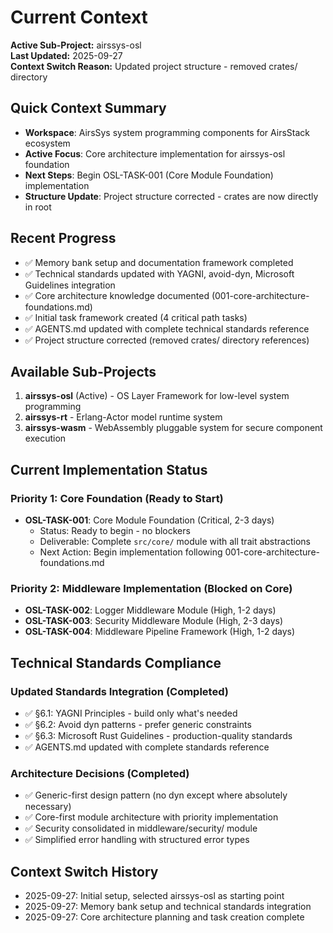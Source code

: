 # Current Context

**Active Sub-Project:** airssys-osl  
**Last Updated:** 2025-09-27  
**Context Switch Reason:** Updated project structure - removed crates/ directory

## Quick Context Summary
- **Workspace**: AirsSys system programming components for AirsStack ecosystem
- **Active Focus**: Core architecture implementation for airssys-osl foundation
- **Next Steps**: Begin OSL-TASK-001 (Core Module Foundation) implementation
- **Structure Update**: Project structure corrected - crates are now directly in root

## Recent Progress
- ✅ Memory bank setup and documentation framework completed
- ✅ Technical standards updated with YAGNI, avoid-dyn, Microsoft Guidelines integration
- ✅ Core architecture knowledge documented (001-core-architecture-foundations.md)
- ✅ Initial task framework created (4 critical path tasks)
- ✅ AGENTS.md updated with complete technical standards reference
- ✅ Project structure corrected (removed crates/ directory references)

## Available Sub-Projects
1. **airssys-osl** (Active) - OS Layer Framework for low-level system programming
2. **airssys-rt** - Erlang-Actor model runtime system
3. **airssys-wasm** - WebAssembly pluggable system for secure component execution

## Current Implementation Status

### Priority 1: Core Foundation (Ready to Start)
- **OSL-TASK-001**: Core Module Foundation (Critical, 2-3 days)
  - Status: Ready to begin - no blockers
  - Deliverable: Complete `src/core/` module with all trait abstractions
  - Next Action: Begin implementation following 001-core-architecture-foundations.md

### Priority 2: Middleware Implementation (Blocked on Core)
- **OSL-TASK-002**: Logger Middleware Module (High, 1-2 days)
- **OSL-TASK-003**: Security Middleware Module (High, 2-3 days)  
- **OSL-TASK-004**: Middleware Pipeline Framework (High, 1-2 days)

## Technical Standards Compliance

### Updated Standards Integration (Completed)
- ✅ §6.1: YAGNI Principles - build only what's needed
- ✅ §6.2: Avoid dyn patterns - prefer generic constraints
- ✅ §6.3: Microsoft Rust Guidelines - production-quality standards
- ✅ AGENTS.md updated with complete standards reference

### Architecture Decisions (Completed)
- ✅ Generic-first design pattern (no dyn except where absolutely necessary)
- ✅ Core-first module architecture with priority implementation
- ✅ Security consolidated in middleware/security/ module
- ✅ Simplified error handling with structured error types

## Context Switch History
- 2025-09-27: Initial setup, selected airssys-osl as starting point
- 2025-09-27: Memory bank setup and technical standards integration
- 2025-09-27: Core architecture planning and task creation complete